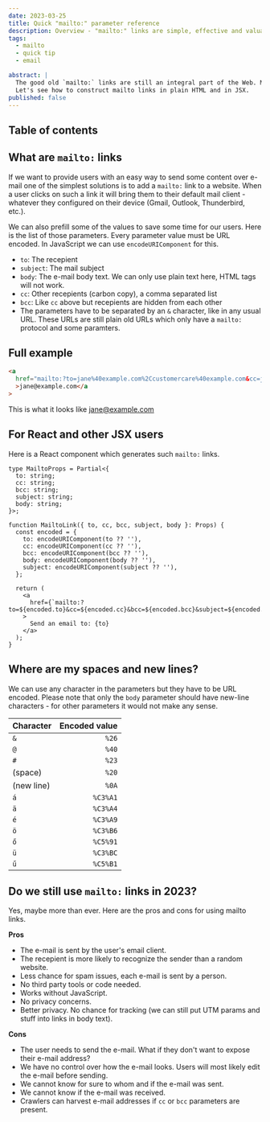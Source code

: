 ```yaml
---
date: 2023-03-25
title: Quick "mailto:" parameter reference
description: Overview - "mailto:" links are simple, effective and valuable tools on the Web.
tags:
  - mailto
  - quick tip
  - email

abstract: |
  The good old `mailto:` links are still an integral part of the Web. Mailto links provide great value for little investment.
  Let's see how to construct mailto links in plain HTML and in JSX.
published: false
---
```


## Table of contents

## What are `mailto:` links

If we want to provide users with an easy way to send some content over e-mail one of the simplest solutions is to add a `mailto:` link to a website.
When a user clicks on such a link it will bring them to their default mail client - whatever they configured on their device (Gmail, Outlook, Thunderbird, etc.).

We can also prefill some of the values to save some time for our users. Here is the list of those parameters. Every parameter value must be URL encoded. In JavaScript we can use `encodeURIComponent` for this.

- `to`: The recepient
- `subject`: The mail subject
- `body`: The e-mail body text. We can only use plain text here, HTML tags will not work.
- `cc`: Other recepients (carbon copy), a comma separated list
- `bcc`: Like `cc` above but recepients are hidden from each other
- The parameters have to be separated by an `&` character, like in any usual URL. These URLs are still plain old URLs which only have a `mailto:` protocol and some paramters.

## Full example

```html
<a
  href="mailto:?to=jane%40example.com%2Ccustomercare%40example.com&cc=john%40example.com&bcc=info%40example.com&subject=Hello%20world!&body=This%20is%20an%20example%0Awith%20linebreaks!%0A%0Aand%20some%20funny%20letters%3A%20%C3%81%C3%89%C5%90%C3%9A%C3%9A"
  >jane@example.com</a
>
```

This is what it looks like <a href="mailto:?to=jane%40example.com%2Ccustomercare%40example.com&cc=john%40example.com&bcc=info%40example.com&subject=Hello%20world!&body=This%20is%20an%20example%0Awith%20linebreaks!%0A%0Aand%20some%20funny%20letters%3A%20%C3%81%C3%89%C5%90%C3%9A%C3%9A" target="_blank">jane@example.com</a>

## For React and other JSX users

Here is a React component which generates such `mailto:` links.

```tsx title="components/Mailto.jsx"
type MailtoProps = Partial<{
  to: string;
  cc: string;
  bcc: string;
  subject: string;
  body: string;
}>;

function MailtoLink({ to, cc, bcc, subject, body }: Props) {
  const encoded = {
    to: encodeURIComponent(to ?? ''),
    cc: encodeURIComponent(cc ?? ''),
    bcc: encodeURIComponent(bcc ?? ''),
    body: encodeURIComponent(body ?? ''),
    subject: encodeURIComponent(subject ?? ''),
  };

  return (
    <a
      href={`mailto:?to=${encoded.to}&cc=${encoded.cc}&bcc=${encoded.bcc}&subject=${encoded.subject}&body=${encoded.body}`}
    >
      Send an email to: {to}
    </a>
  );
}
```

## Where are my spaces and new lines?

We can use any character in the parameters but they have to be URL encoded. Please note that only the `body` parameter should have new-line characters - for other parameters it would not make any sense.

| Character  | Encoded value |
| ---------- | ------------: |
| `&`        |         `%26` |
| `@`        |         `%40` |
| `#`        |         `%23` |
| (space)    |         `%20` |
| (new line) |         `%0A` |
| `á`        |      `%C3%A1` |
| `ä`        |      `%C3%A4` |
| `é`        |      `%C3%A9` |
| `ö`        |      `%C3%B6` |
| `ő`        |      `%C5%91` |
| `ü`        |      `%C3%BC` |
| `ű`        |      `%C5%B1` |

## Do we still use `mailto:` links in 2023?

Yes, maybe more than ever. Here are the pros and cons for using mailto links.

**Pros**

- The e-mail is sent by the user's email client.
- The recepient is more likely to recognize the sender than a random website.
- Less chance for spam issues, each e-mail is sent by a person.
- No third party tools or code needed.
- Works without JavaScript.
- No privacy concerns.
- Better privacy. No chance for tracking (we can still put UTM params and stuff into links in body text).

**Cons**

- The user needs to send the e-mail. What if they don't want to expose their e-mail address?
- We have no control over how the e-mail looks. Users will most likely edit the e-mail before sending.
- We cannot know for sure to whom and if the e-mail was sent.
- We cannot know if the e-mail was received.
- Crawlers can harvest e-mail addresses if `cc` or `bcc` parameters are present.
